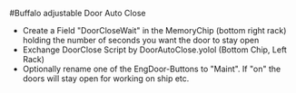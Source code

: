 #Buffalo adjustable Door Auto Close

* Create a Field "DoorCloseWait" in the MemoryChip (bottom right rack) holding the number of seconds you want the door to stay open
* Exchange DoorClose Script by DoorAutoClose.yolol (Bottom Chip, Left Rack)
* Optionally rename one of the EngDoor-Buttons to "Maint". If "on" the doors will stay open for working on ship etc.
